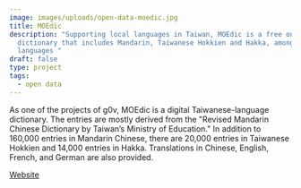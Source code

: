 ```yaml
---
image: images/uploads/open-data-moedic.jpg
title: MOEdic
description: "Supporting local languages in Taiwan, MOEdic is a free online
  dictionary that includes Mandarin, Taiwanese Hokkien and Hakka, amongst other
  languages "
draft: false
type: project
tags:
  - open data
---
```

As one of the projects of g0v, MOEdic is a digital Taiwanese-language dictionary. The entries are mostly derived from the "Revised Mandarin Chinese Dictionary by Taiwan’s Ministry of Education."  In addition to 160,000 entries in Mandarin Chinese, there are 20,000 entries in Taiwanese Hokkien and 14,000 entries in Hakka. Translations in Chinese, English, French, and German are also provided.

[W﻿ebsite](https://www.moedict.tw/%E8%90%8C)